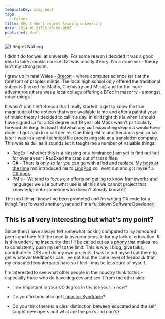 ```yaml
---
templateKey: blog-post
tags:
  - Career
title: Why I don't regret leaving university
date: 2014-02-21T15:00:00.000Z
published: draft
---
```


![I Regret Nothing ][0]

I didn't do too well at university. For some reason I decided it was a good idea to take a music course that was mostly theory. I'm a drummer - theory isn't my strong point.

I grew up in rural Wales - [Brecon][1] - where computer science isn't at the forefront of peoples minds. The local high school only offered the traditional subjects (I opted for Maths, Chemistry and Music) and for the more adventurous there was a local collage offering a BTec in masonry - amongst other things.

<!--excerpt-->

It wasn't until I left Brecon that I really started to get to know the true magnitude of the options that were available to me and after a painful year of music theory I decided to call it a day. In hindsight this is when I should have signed up for a CS degree but 19 year old Macs wasn't particularly forward thinking. Instead I did what any self respecting drop out would have done - I got a job in a call centre. One thing led to another and a year or so later I was in a semi-technical file processing role at a translation company. This was as dull as it sounds but it taught me a number of valuable things:

* RegEx - whether this is a blessing or a hindrance I am yet to find out but for over a year I RegExed the crap out of those files.
* C# - There is only so far you can go with a find and replace. [My boss at the time][2] had introduced me to [LinqPad][3] so I went out and got myself a [C# book][4].
* PM's - We tend to focus our efforts on getting to know frameworks and languages we use but what use is all this if we cannot project that knowledge onto someone who doesn't already know it?

The next thing I know I've been promoted and I'm writing C# code for a living! Fast forward another year and I'm a full blown Software Developer!

This is all very interesting but what's my point?
-------------------------------------------------

Since then I have always felt somewhat lacking compared to my honoured peers and have felt the need to overcompensate for my lack of education. It is this underlying insecurity that I'll be called out as [a phony][6] that makes me to consistently push myself to the limit. This is why I blog, give talks, contribute to OSS and do my own projects. I was to put myself out there to get whatever feedback I can. I've not had the same level of feedback that my educated counterparts have so I feel I may be less sure of myself.

I'm interested to see what other people in the industry think to this - especially those who do have degrees and see it from the other side.

* How important is your CS degree in the job your in now?
* Do you find you also get [Impostor Syndrome][5]?
* Do you think there is a clear distinction between educated and the self taught developers and what are the pro's and con's?

   [0]: /../images/misfits_regretnothing.gif
   [1]: http://www.brecontown.co.uk/
   [2]: http://www.twitter.com/bulldogugly
   [3]: http://www.linqpad.net/
   [4]: http://www.amazon.co.uk/For-Dummies-Stephen-R-Davis/dp/0764508148 "C# for dummies"
   [5]: https://en.wikipedia.org/wiki/Impostor_syndrome
   [6]: http://www.hanselman.com/blog/ImAPhonyAreYou.aspx

